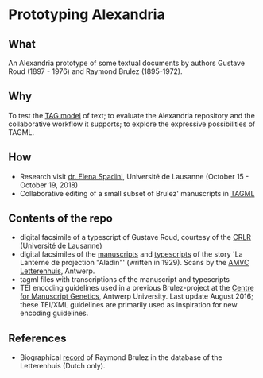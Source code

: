 # Prototyping Alexandria

## What
An Alexandria prototype of some textual documents by authors Gustave Roud (1897 - 1976) and Raymond Brulez (1895-1972).

## Why
To test the [TAG model](https://github.com/HuygensING/TAG) of text; to evaluate the Alexandria repository and the collaborative workflow it supports; to explore the expressive possibilities of TAGML.

## How

- Research visit [dr. Elena Spadini](https://elespdn.github.io/io/), Université de Lausanne (October 15 - October 19, 2018)
- Collaborative editing of a small subset of Brulez' manuscripts in [TAGML](https://github.com/HuygensING/TAG/tree/master/TAGML)

## Contents of the repo


- digital facsimile of a typescript of Gustave Roud, courtesy of the [CRLR](http://www.unil.ch/crlr/home.html) (Université de Lausanne)
- digital facsimiles of the [manuscripts](http://anet.ua.ac.be/brocade/brocade.phtml?UDdesk=letterenhuis&UDses=82419572%3A876681&UDstate=1&UDmode=&UDaccess=&UDrou=_EntryC%3Abopwexe&RDcgi=buttonselectfull&CDopSe=534681159&CDopSt=4&CDopLv=1&CDopOp=opaclhobj&RDrecord=tg:lhhs:112) and [typescripts](http://anet.ua.ac.be/brocade/brocade.phtml?UDdesk=letterenhuis&UDses=82419572%3A876681&UDstate=1&UDmode=&UDaccess=&UDrou=_EntryC%3Abopwexe&RDcgi=buttonselectfull&CDopSe=534681159&CDopSt=4&CDopLv=1&CDopOp=opaclhobj&RDrecord=tg:lhhs:107) of the story 'La Lanterne de projection "Aladin"' (written in 1929). Scans by the [AMVC Letterenhuis](https://www.letterenhuis.be/en), Antwerp.
- tagml files with transcriptions of the manuscript and typescripts
- TEI encoding guidelines used in a previous Brulez-project at the [Centre for Manuscript Genetics](https://www.uantwerpen.be/en/research-groups/centre-for-manuscript-genetics/about-the-cmg/introduction/), Antwerp University. Last update August 2016; these TEI/XML guidelines are primarily used as inspiration for new encoding guidelines.

## References
- Biographical [record](https://anet.be/desktop/letterenhuis/core/index.phtml?language=N&euser=&session=&service=isaarlh&robot=&deskservice=desktop&desktop=letterenhuis&workstation=&extra=pattern=raymong%20brulez) of Raymond Brulez in the database of the Letterenhuis (Dutch only).